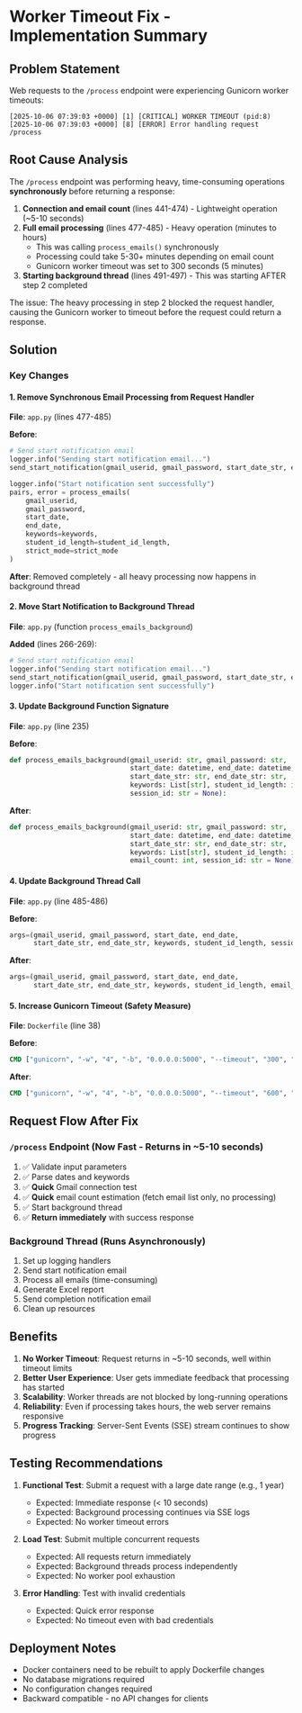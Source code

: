 # Worker Timeout Fix - Implementation Summary

## Problem Statement
Web requests to the `/process` endpoint were experiencing Gunicorn worker timeouts:
```
[2025-10-06 07:39:03 +0000] [1] [CRITICAL] WORKER TIMEOUT (pid:8)
[2025-10-06 07:39:03 +0000] [8] [ERROR] Error handling request /process
```

## Root Cause Analysis

The `/process` endpoint was performing heavy, time-consuming operations **synchronously** before returning a response:

1. **Connection and email count** (lines 441-474) - Lightweight operation (~5-10 seconds)
2. **Full email processing** (lines 477-485) - Heavy operation (minutes to hours)
   - This was calling `process_emails()` synchronously
   - Processing could take 5-30+ minutes depending on email count
   - Gunicorn worker timeout was set to 300 seconds (5 minutes)
3. **Starting background thread** (lines 491-497) - This was starting AFTER step 2 completed

The issue: The heavy processing in step 2 blocked the request handler, causing the Gunicorn worker to timeout before the request could return a response.

## Solution

### Key Changes

#### 1. Remove Synchronous Email Processing from Request Handler
**File**: `app.py` (lines 477-485)

**Before**:
```python
# Send start notification email
logger.info("Sending start notification email...")
send_start_notification(gmail_userid, gmail_password, start_date_str, end_date_str, email_count)

logger.info("Start notification sent successfully")
pairs, error = process_emails(
    gmail_userid, 
    gmail_password, 
    start_date, 
    end_date,
    keywords=keywords,
    student_id_length=student_id_length,
    strict_mode=strict_mode
)
```

**After**: Removed completely - all heavy processing now happens in background thread

#### 2. Move Start Notification to Background Thread
**File**: `app.py` (function `process_emails_background`)

**Added** (lines 266-269):
```python
# Send start notification email
logger.info("Sending start notification email...")
send_start_notification(gmail_userid, gmail_password, start_date_str, end_date_str, email_count)
logger.info("Start notification sent successfully")
```

#### 3. Update Background Function Signature
**File**: `app.py` (line 235)

**Before**:
```python
def process_emails_background(gmail_userid: str, gmail_password: str, 
                              start_date: datetime, end_date: datetime,
                              start_date_str: str, end_date_str: str,
                              keywords: List[str], student_id_length: int,
                              session_id: str = None):
```

**After**:
```python
def process_emails_background(gmail_userid: str, gmail_password: str, 
                              start_date: datetime, end_date: datetime,
                              start_date_str: str, end_date_str: str,
                              keywords: List[str], student_id_length: int,
                              email_count: int, session_id: str = None):
```

#### 4. Update Background Thread Call
**File**: `app.py` (line 485-486)

**Before**:
```python
args=(gmail_userid, gmail_password, start_date, end_date, 
      start_date_str, end_date_str, keywords, student_id_length, session_id),
```

**After**:
```python
args=(gmail_userid, gmail_password, start_date, end_date, 
      start_date_str, end_date_str, keywords, student_id_length, email_count, session_id),
```

#### 5. Increase Gunicorn Timeout (Safety Measure)
**File**: `Dockerfile` (line 38)

**Before**:
```dockerfile
CMD ["gunicorn", "-w", "4", "-b", "0.0.0.0:5000", "--timeout", "300", "wsgi:app"]
```

**After**:
```dockerfile
CMD ["gunicorn", "-w", "4", "-b", "0.0.0.0:5000", "--timeout", "600", "wsgi:app"]
```

## Request Flow After Fix

### `/process` Endpoint (Now Fast - Returns in ~5-10 seconds)
1. ✅ Validate input parameters
2. ✅ Parse dates and keywords
3. ✅ **Quick** Gmail connection test
4. ✅ **Quick** email count estimation (fetch email list only, no processing)
5. ✅ Start background thread
6. ✅ **Return immediately** with success response

### Background Thread (Runs Asynchronously)
1. Set up logging handlers
2. Send start notification email
3. Process all emails (time-consuming)
4. Generate Excel report
5. Send completion notification email
6. Clean up resources

## Benefits

1. **No Worker Timeout**: Request returns in ~5-10 seconds, well within timeout limits
2. **Better User Experience**: User gets immediate feedback that processing has started
3. **Scalability**: Worker threads are not blocked by long-running operations
4. **Reliability**: Even if processing takes hours, the web server remains responsive
5. **Progress Tracking**: Server-Sent Events (SSE) stream continues to show progress

## Testing Recommendations

1. **Functional Test**: Submit a request with a large date range (e.g., 1 year)
   - Expected: Immediate response (< 10 seconds)
   - Expected: Background processing continues via SSE logs
   - Expected: No worker timeout errors

2. **Load Test**: Submit multiple concurrent requests
   - Expected: All requests return immediately
   - Expected: Background threads process independently
   - Expected: No worker pool exhaustion

3. **Error Handling**: Test with invalid credentials
   - Expected: Quick error response
   - Expected: No timeout even with bad credentials

## Deployment Notes

- Docker containers need to be rebuilt to apply Dockerfile changes
- No database migrations required
- No configuration changes required
- Backward compatible - no API changes for clients
